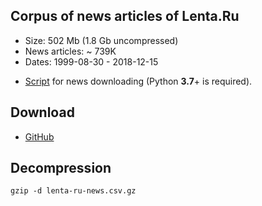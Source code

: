 ## Corpus of news articles of Lenta.Ru
* Size: 502 Mb (1.8 Gb uncompressed)
* News articles: ~ 739K
* Dates: 1999-08-30 - 2018-12-15

+ [Script](../master/download_lenta.py) for news downloading (Python **3.7**+ is required).


## Download
* [GitHub](https://github.com/yutkin/Lenta.Ru-News-Dataset/releases/tag/v1.0)

## Decompression
`gzip -d lenta-ru-news.csv.gz`
